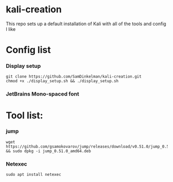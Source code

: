 # kali-creation
This repo sets up a default installation of Kali with all of the tools and config I like

# Config list
### Display setup
```
git clone https://github.com/SamDinkelman/kali-creation.git
chmod +x ./display_setup.sh && ./display_setup.sh
```

### JetBrains Mono-spaced font

### 


# Tool list:
### jump
```
wget https://github.com/gsamokovarov/jump/releases/download/v0.51.0/jump_0.51.0_amd64.deb && sudo dpkg -i jump_0.51.0_amd64.deb 
```

### Netexec
```
sudo apt install netexec
```

